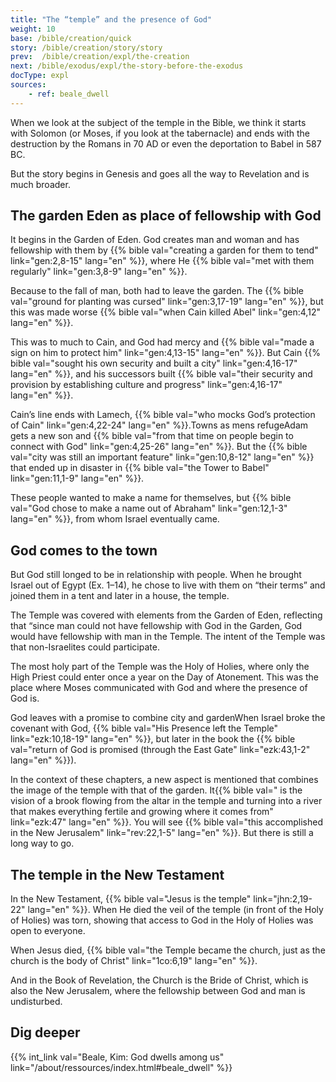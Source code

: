 ```yaml
---
title: "The “temple” and the presence of God"
weight: 10
base: /bible/creation/quick
story: /bible/creation/story/story
prev:  /bible/creation/expl/the-creation
next: /bible/exodus/expl/the-story-before-the-exodus
docType: expl
sources:
    - ref: beale_dwell
---
```


When we look at the subject of the temple in the Bible, we think it starts with Solomon (or Moses, if you look at the tabernacle) and ends with the destruction by the Romans in 70 AD or even the deportation to Babel in 587 BC.

But the story begins in Genesis and goes all the way to Revelation and is much broader.

## The garden Eden as place of fellowship with God

It begins in the Garden of Eden. God creates man and woman and has fellowship with them by {{% bible val="creating a garden for them to tend" link="gen:2,8-15" lang="en" %}}, where He {{% bible val="met with them regularly" link="gen:3,8-9" lang="en" %}}. 

Because to the fall of man, both had to leave the garden. The {{% bible val="ground for planting was cursed" link="gen:3,17-19" lang="en" %}}, but this was made worse {{% bible val="when Cain killed Abel" link="gen:4,12" lang="en" %}}.

This was to much to Cain, and God had mercy and {{% bible val="made a sign on him to protect him" link="gen:4,13-15" lang="en" %}}. But Cain {{% bible val="sought his own security and built a city" link="gen:4,16-17" lang="en" %}}, and his successors built {{% bible val="their security and provision by establishing culture and progress" link="gen:4,16-17" lang="en" %}}. 

Cain’s line ends with Lamech, {{% bible val="who mocks God’s protection of Cain" link="gen:4,22-24" lang="en" %}}.Towns as mens refugeAdam gets a new son and {{% bible val="from that time on people begin to connect with God" link="gen:4,25-26" lang="en" %}}. But the {{% bible val="city was still an important feature" link="gen:10,8-12" lang="en" %}} that ended up in disaster in {{% bible val="the Tower to Babel" link="gen:11,1-9" lang="en" %}}. 

These people wanted to make a name for themselves, but {{% bible val="God chose to make a name out of Abraham" link="gen:12,1-3" lang="en" %}}, from whom Israel eventually came.

## God comes to the town

But God still longed to be in relationship with people. When he brought Israel out of Egypt (Ex. 1–14), he chose to live with them on “their terms” and joined them in a tent and later in a house, the temple.

The Temple was covered with elements from the Garden of Eden, reflecting that “since man could not have fellowship with God in the Garden, God would have fellowship with man in the Temple. The intent of the Temple was that non-Israelites could participate.

The most holy part of the Temple was the Holy of Holies, where only the High Priest could enter once a year on the Day of Atonement. This was the place where Moses communicated with God and where the presence of God is.

God leaves with a promise to combine city and gardenWhen Israel broke the covenant with God, {{% bible val="His Presence left the Temple" link="ezk:10,18-19" lang="en" %}}, but later in the book the {{% bible val="return of God is promised (through the East Gate" link="ezk:43,1-2" lang="en" %}}). 

In the context of these chapters, a new aspect is mentioned that combines the image of the temple with that of the garden. It{{% bible val=" is the vision of a brook flowing from the altar in the temple and turning into a river that makes everything fertile and growing where it comes from" link="ezk:47" lang="en" %}}. You will see {{% bible val="this accomplished in the New Jerusalem" link="rev:22,1-5" lang="en" %}}. But there is still a long way to go.

## The temple in the New Testament

In the New Testament, {{% bible val="Jesus is the temple" link="jhn:2,19-22" lang="en" %}}. When He died the veil of the temple (in front of the Holy of Holies) was torn, showing that access to God in the Holy of Holies was open to everyone.

When Jesus died, {{% bible val="the Temple became the church, just as the church is the body of Christ" link="1co:6,19" lang="en" %}}. 

And in the Book of Revelation, the Church is the Bride of Christ, which is also the New Jerusalem, where the fellowship between God and man is undisturbed.

## Dig deeper

{{% int_link val="Beale, Kim: God dwells among us" link="/about/ressources/index.html#beale_dwell" %}}

